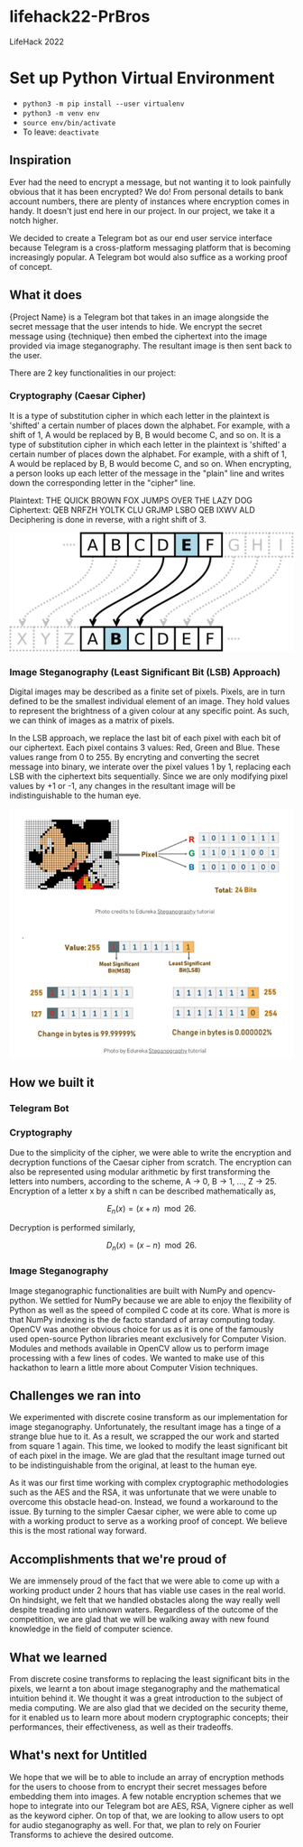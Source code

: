 # lifehack22-PrBros
LifeHack 2022 


# Set up Python Virtual Environment 
- `python3 -m pip install --user virtualenv`
- `python3 -m venv env`
- `source env/bin/activate`
- To leave: `deactivate` 

## Inspiration
Ever had the need to encrypt a message, but not wanting it to look painfully obvious that it has been encrypted? We do! From personal details to bank account numbers, there are plenty of instances where encryption comes in handy. It doesn't just end here in our project. In our project, we take it a notch higher.

We decided to create a Telegram bot as our end user service interface because Telegram is a cross-platform messaging platform that is becoming increasingly popular. A Telegram bot would also suffice as a working proof of concept.

## What it does
{Project Name} is a Telegram bot that takes in an image alongside the secret message that the user intends to hide. We encrypt the secret message using {technique} then embed the ciphertext into the image provided via image steganography. The resultant image is then sent back to the user. 

There are 2 key functionalities in our project:

### Cryptography (Caesar Cipher)
It is a type of substitution cipher in which each letter in the plaintext is 'shifted' a certain number of places down the alphabet. For example, with a shift of 1, A would be replaced by B, B would become C, and so on. It is a type of substitution cipher in which each letter in the plaintext is 'shifted' a certain number of places down the alphabet. For example, with a shift of 1, A would be replaced by B, B would become C, and so on.
When encrypting, a person looks up each letter of the message in the "plain" line and writes down the corresponding letter in the "cipher" line.

Plaintext:  THE QUICK BROWN FOX JUMPS OVER THE LAZY DOG
Ciphertext: QEB NRFZH YOLTK CLU GRJMP LSBO QEB IXWV ALD
Deciphering is done in reverse, with a right shift of 3.

![Image steganography](images/1200px-Caesar_cipher_left_shift_of_3.svg.png "Caesar Cipher")

### Image Steganography (Least Significant Bit (LSB) Approach)
Digital images may be described as a finite set of pixels. Pixels, are in turn defined to be the smallest individual element of an image. They hold values to represent the brightness of a given colour at any specific point. As such, we can think of images as a matrix of pixels.

In the LSB approach, we replace the last bit of each pixel with each bit of our ciphertext. Each pixel contains 3 values: Red, Green and Blue. These values range from 0 to 255. By encryting and converting the secret message into binary, we interate over the pixel values 1 by 1, replacing each LSB with the ciphertext bits sequentially. Since we are only modifying pixel values by +1 or -1, any changes in the resultant image will be indistinguishable to the human eye.

<p align="center">
    <img src="images/image_steganography.png" />
</p>

## How we built it

### Telegram Bot

### Cryptography
Due to the simplicity of the cipher, we were able to write the encryption and decryption functions of the Caesar cipher from scratch. The encryption can also be represented using modular arithmetic by first transforming the letters into numbers, according to the scheme, A → 0, B → 1, ..., Z → 25. Encryption of a letter x by a shift n can be described mathematically as,

$${\displaystyle E_{n}(x)=(x+n)\mod {26}.}$$

Decryption is performed similarly,

$${\displaystyle D_{n}(x)=(x-n)\mod {26}.}$$

### Image Steganography
Image steganographic functionalities are built with NumPy and opencv-python. We settled for NumPy because we are able to enjoy the flexibility of Python as well as the speed of compiled C code at its core. What is more is that NumPy indexing is the de facto standard of array computing today. OpenCV was another obvious choice for us as it is one of the famously used open-source Python libraries meant exclusively for Computer Vision. Modules and methods available in OpenCV allow us to perform image processing with a few lines of codes. We wanted to make use of this hackathon to learn a little more about Computer Vision techniques.

## Challenges we ran into
We experimented with discrete cosine transform as our implementation for image steganography. Unfortunately, the resultant image has a tinge of a strange blue hue to it. As a result, we scrapped the our work and started from square 1 again. This time, we looked to modify the least significant bit of each pixel in the image. We are glad that the resultant image turned out to be indistinguishable from the original, at least to the human eye.

As it was our first time working with complex cryptographic methodologies such as the AES and the RSA, it was unfortunate that we were unable to overcome this obstacle head-on. Instead, we found a workaround to the issue. By turning to the simpler Caesar cipher, we were able to come up with a working product to serve as a working proof of concept. We believe this is the most rational way forward.

## Accomplishments that we're proud of
We are immensely proud of the fact that we were able to come up with a working product under 2 hours that has viable use cases in the real world. On hindsight, we felt that we handled obstacles along the way really well despite treading into unknown waters. Regardless of the outcome of the competition, we are glad that we will be walking away with new found knowledge in the field of computer science.

## What we learned
From discrete cosine transforms to replacing the least significant bits in the pixels, we learnt a ton about image steganography and the mathematical intuition behind it. We thought it was a great introduction to the subject of media computing. We are also glad that we decided on the security theme, for it enabled us to learn more about modern cryptographic concepts; their performances, their effectiveness, as well as their tradeoffs. 

## What's next for Untitled
We hope that we will be to able to include an array of encryption methods for the users to choose from to encrypt their secret messages before embedding them into images. A few notable encryption schemes that we hope to integrate into our Telegram bot are AES, RSA, Vignere cipher as well as the keyword cipher. On top of that, we are looking to allow users to opt for audio steganography as well. For that, we plan to rely on Fourier Transforms to achieve the desired outcome.
